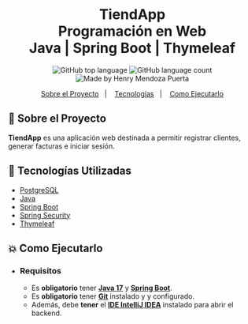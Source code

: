 <h1 align="center">
    <strong>TiendApp</strong>    
    <br>Programación en Web<br/>
    Java | Spring Boot | Thymeleaf
</h1>

<p align="center">
    <img alt="GitHub top language" src="https://img.shields.io/github/languages/top/hampcode/TiendApp?style=flat-square">
    <img alt="GitHub language count" src="https://img.shields.io/github/languages/count/hampcode/TiendApp?style=flat-square">
    <img alt="Made by Henry Mendoza Puerta" src="https://img.shields.io/badge/made%20by-hampcode-%237519C1?style=flat-square"><br/>

</p>

<p align="center">
    <a href="#bookmark-sobre-el-proyecto">Sobre el Proyecto</a>&nbsp;&nbsp;&nbsp;|&nbsp;&nbsp;&nbsp;
    <a href="#rocket-tecnologías-utilizadas">Tecnologías</a>&nbsp;&nbsp;&nbsp;|&nbsp;&nbsp;&nbsp;
    <a href="#boom-como-ejecutarlo">Como Ejecutarlo</a>
</p>

## :bookmark: Sobre el Proyecto

**TiendApp** es una aplicación web destinada a permitir registrar clientes, generar facturas e iniciar sesión.

## :rocket: Tecnologías Utilizadas

- [PostgreSQL](https://www.postgresql.org/)
- [Java](https://java.com/)
- [Spring Boot](https://spring.io/projects/spring-boot)
- [Spring Security](https://spring.io/projects/spring-security)
- [Thymeleaf](https://www.thymeleaf.org/)

## :boom: Como Ejecutarlo

- ### **Requisitos**

  - Es **obligatorio** tener **[Java 17](https://java.com/)** y **[Spring Boot](https://spring.io/)**.
  - Es **obligatorio** tener **[Git](https://git-scm.com/)** instalado y y configurado.
  - Además, debe **tener** el **[IDE IntelliJ IDEA](https://www.jetbrains.com/es-es/idea/)** instalado para abrir el backend.
